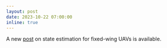 ```yaml
---
layout: post
date: 2023-10-22 07:00:00
inline: true
---
```


A new [post](blog/2023/sim-observer) on state estimation for fixed-wing UAVs is available.
